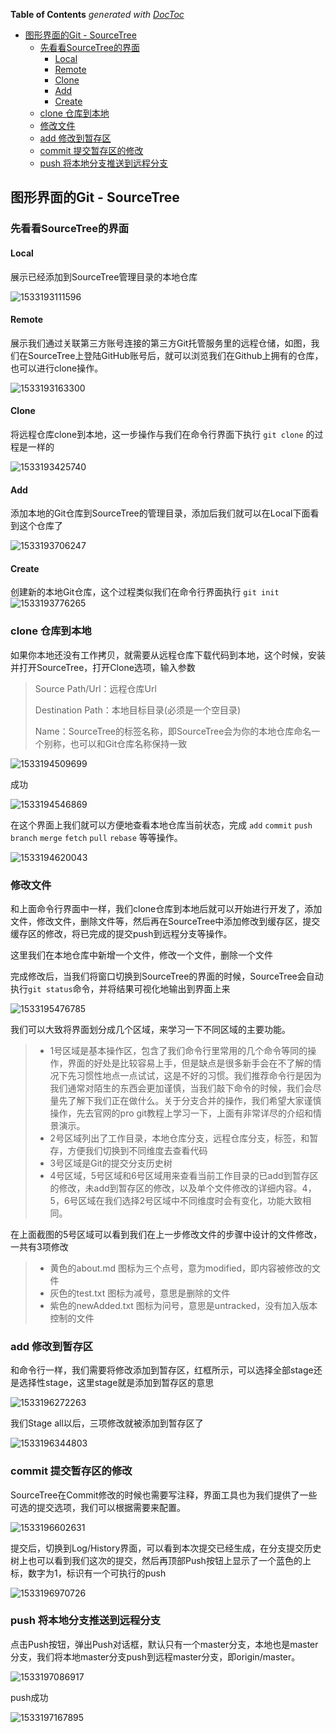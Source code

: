 <!-- START doctoc generated TOC please keep comment here to allow auto update -->
<!-- DON'T EDIT THIS SECTION, INSTEAD RE-RUN doctoc TO UPDATE -->
**Table of Contents**  *generated with [DocToc](https://github.com/thlorenz/doctoc)*

- [图形界面的Git - SourceTree](#%E5%9B%BE%E5%BD%A2%E7%95%8C%E9%9D%A2%E7%9A%84git---sourcetree)
  - [先看看SourceTree的界面](#%E5%85%88%E7%9C%8B%E7%9C%8Bsourcetree%E7%9A%84%E7%95%8C%E9%9D%A2)
    - [Local](#local)
    - [Remote](#remote)
    - [Clone](#clone)
    - [Add](#add)
    - [Create](#create)
  - [clone 仓库到本地](#clone-%E4%BB%93%E5%BA%93%E5%88%B0%E6%9C%AC%E5%9C%B0)
  - [修改文件](#%E4%BF%AE%E6%94%B9%E6%96%87%E4%BB%B6)
  - [add 修改到暂存区](#add-%E4%BF%AE%E6%94%B9%E5%88%B0%E6%9A%82%E5%AD%98%E5%8C%BA)
  - [commit 提交暂存区的修改](#commit-%E6%8F%90%E4%BA%A4%E6%9A%82%E5%AD%98%E5%8C%BA%E7%9A%84%E4%BF%AE%E6%94%B9)
  - [push 将本地分支推送到远程分支](#push-%E5%B0%86%E6%9C%AC%E5%9C%B0%E5%88%86%E6%94%AF%E6%8E%A8%E9%80%81%E5%88%B0%E8%BF%9C%E7%A8%8B%E5%88%86%E6%94%AF)

<!-- END doctoc generated TOC please keep comment here to allow auto update -->

## 图形界面的Git - SourceTree

### 先看看SourceTree的界面

#### Local

展示已经添加到SourceTree管理目录的本地仓库

![1533193111596](E:/Codes/CityGit/SVN-To-Git/imgs/1533193111596.png)



#### Remote

展示我们通过关联第三方账号连接的第三方Git托管服务里的远程仓储，如图，我们在SourceTree上登陆GitHub账号后，就可以浏览我们在Github上拥有的仓库，也可以进行clone操作。

![1533193163300](E:/Codes/CityGit/SVN-To-Git/imgs/1533193163300.png)



#### Clone

将远程仓库clone到本地，这一步操作与我们在命令行界面下执行 `git clone` 的过程是一样的

![1533193425740](E:/Codes/CityGit/SVN-To-Git/imgs/1533193425740.png)



#### Add

添加本地的Git仓库到SourceTree的管理目录，添加后我们就可以在Local下面看到这个仓库了

![1533193706247](E:/Codes/CityGit/SVN-To-Git/imgs/1533193706247.png)



#### Create

创建新的本地Git仓库，这个过程类似我们在命令行界面执行 `git init`![1533193776265](E:/Codes/CityGit/SVN-To-Git/imgs/1533193776265.png)



### clone 仓库到本地

如果你本地还没有工作拷贝，就需要从远程仓库下载代码到本地，这个时候，安装并打开SourceTree，打开Clone选项，输入参数

> Source Path/Url：远程仓库Url
>
> Destination Path：本地目标目录(必须是一个空目录)
>
> Name：SourceTree的标签名称，即SourceTree会为你的本地仓库命名一个别称，也可以和Git仓库名称保持一致

![1533194509699](E:/Codes/CityGit/SVN-To-Git/imgs/1533194509699.png)



成功

![1533194546869](E:/Codes/CityGit/SVN-To-Git/imgs/1533194546869.png)



在这个界面上我们就可以方便地查看本地仓库当前状态，完成 `add` `commit` `push` `branch` `merge` `fetch` `pull` `rebase` 等等操作。

![1533194620043](E:/Codes/CityGit/SVN-To-Git/imgs/1533194620043.png)



### 修改文件

和上面命令行界面中一样，我们clone仓库到本地后就可以开始进行开发了，添加文件，修改文件，删除文件等，然后再在SourceTree中添加修改到缓存区，提交缓存区的修改，将已完成的提交push到远程分支等操作。

这里我们在本地仓库中新增一个文件，修改一个文件，删除一个文件

完成修改后，当我们将窗口切换到SourceTree的界面的时候，SourceTree会自动执行`git status`命令，并将结果可视化地输出到界面上来

![1533195476785](E:/Codes/CityGit/SVN-To-Git/imgs/1533195476785.png)

我们可以大致将界面划分成几个区域，来学习一下不同区域的主要功能。

> - 1号区域是基本操作区，包含了我们命令行里常用的几个命令等同的操作，界面的好处是比较容易上手，但是缺点是很多新手会在不了解的情况下先习惯性地点一点试试，这是不好的习惯。我们推荐命令行是因为我们通常对陌生的东西会更加谨慎，当我们敲下命令的时候，我们会尽量先了解下我们正在做什么。关于分支合并的操作，我们希望大家谨慎操作，先去官网的pro git教程上学习一下，上面有非常详尽的介绍和情景演示。
> - 2号区域列出了工作目录，本地仓库分支，远程仓库分支，标签，和暂存，方便我们切换到不同维度去查看代码
> - 3号区域是Git的提交分支历史树
> - 4号区域，5号区域和6号区域用来查看当前工作目录的已add到暂存区的修改，未add到暂存区的修改，以及单个文件修改的详细内容。4，5，6号区域在我们选择2号区域中不同维度时会有变化，功能大致相同。

在上面截图的5号区域可以看到我们在上一步修改文件的步骤中设计的文件修改，一共有3项修改

> - 黄色的about.md 图标为三个点号，意为modified，即内容被修改的文件
> - 灰色的test.txt 图标为减号，意思是删除的文件
> - 紫色的newAdded.txt 图标为问号，意思是untracked，没有加入版本控制的文件



### add 修改到暂存区

和命令行一样，我们需要将修改添加到暂存区，红框所示，可以选择全部stage还是选择性stage，这里stage就是添加到暂存区的意思

![1533196272263](E:/Codes/CityGit/SVN-To-Git/imgs/1533196272263.png)

我们Stage all以后，三项修改就被添加到暂存区了

![1533196344803](E:/Codes/CityGit/SVN-To-Git/imgs/1533196344803.png)



### commit 提交暂存区的修改

SourceTree在Commit修改的时候也需要写注释，界面工具也为我们提供了一些可选的提交选项，我们可以根据需要来配置。

![1533196602631](E:/Codes/CityGit/SVN-To-Git/imgs/1533196602631.png)

提交后，切换到Log/History界面，可以看到本次提交已经生成，在分支提交历史树上也可以看到我们这次的提交，然后再顶部Push按钮上显示了一个蓝色的上标，数字为1，标识有一个可执行的push

![1533196970726](E:/Codes/CityGit/SVN-To-Git/imgs/1533196970726.png)



### push 将本地分支推送到远程分支

点击Push按钮，弹出Push对话框，默认只有一个master分支，本地也是master分支，我们将本地master分支push到远程master分支，即origin/master。

![1533197086917](E:/Codes/CityGit/SVN-To-Git/imgs/1533197086917.png)



push成功

![1533197167895](E:/Codes/CityGit/SVN-To-Git/imgs/1533197167895.png)

